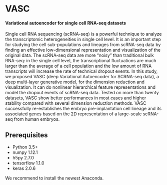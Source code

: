 # VASC
#### Variational autoencoder for single cell RNA-seq datasets

Single cell RNA sequencing (scRNA-seq) is a powerful technique to analyze the transcriptomic heterogeneities in single cell level. It is an important step for studying the cell sub-populations and lineages from scRNA-seq data by finding an effective low-dimensional representation and visualization of the original data. The scRNA-seq data are more “noisy” than traditional bulk RNA-seq: in the single cell level, the transcriptional fluctuations are much larger than the average of a cell population and the low amount of RNA transcripts will increase the rate of technical dropout events. In this study, we proposed VASC (deep Variational Autoencoder for SCRNA-seq data), a deep multi-layer generative model, for the dimension reduction and visualization. It can do nonlinear hierarchical feature representations and model the dropout events of scRNA-seq data. Tested on more than twenty datasets, VASC show better performances in most cases and higher stability compared with several dimension reduction methods. VASC successfully re-establishes the embryo pre-implantation cell lineage and its associated genes based on the 2D representation of a large-scale scRNA-seq from human embryos.

## Prerequisites
+ Python 3.5+
+ numpy 1.12.1
+ h5py 2.7.0
+ tensorflow 1.1.0
+ keras 2.0.6

We recommend to install the newest Anaconda.



